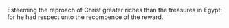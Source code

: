 Esteeming the reproach of Christ greater riches than the treasures in Egypt: for he had respect unto the recompence of the reward.
